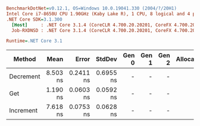 ``` ini

BenchmarkDotNet=v0.12.1, OS=Windows 10.0.19041.330 (2004/?/20H1)
Intel Core i7-8650U CPU 1.90GHz (Kaby Lake R), 1 CPU, 8 logical and 4 physical cores
.NET Core SDK=3.1.300
  [Host]     : .NET Core 3.1.4 (CoreCLR 4.700.20.20201, CoreFX 4.700.20.22101), X64 RyuJIT
  Job-RXDNSD : .NET Core 3.1.4 (CoreCLR 4.700.20.20201, CoreFX 4.700.20.22101), X64 RyuJIT

Runtime=.NET Core 3.1  

```
|    Method |     Mean |     Error |    StdDev | Gen 0 | Gen 1 | Gen 2 | Allocated |
|---------- |---------:|----------:|----------:|------:|------:|------:|----------:|
| Decrement | 8.503 ns | 0.2411 ns | 0.6955 ns |     - |     - |     - |         - |
|       Get | 1.190 ns | 0.0603 ns | 0.0592 ns |     - |     - |     - |         - |
| Increment | 7.618 ns | 0.0753 ns | 0.0628 ns |     - |     - |     - |         - |
